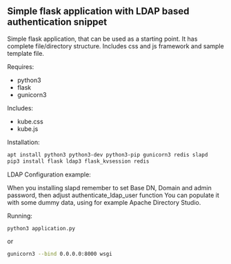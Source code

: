 ## Simple flask application with LDAP based authentication snippet

Simple flask application, that can be used as a starting point. It has complete file/directory structure. Includes css and js framework and sample template file.

Requires:
- python3
- flask
- gunicorn3

Includes:
- kube.css
- kube.js

Installation:
```bash
apt install python3 python3-dev python3-pip gunicorn3 redis slapd
pip3 install flask ldap3 flask_kvsession redis
```

LDAP Configuration example:

When you installing slapd remember to set Base DN, Domain and admin password, then adjust authenticate_ldap_user function 
You can populate it with some dummy data, using for example Apache Directory Studio.

Running:
```bash
python3 application.py
```
or
```bash
gunicorn3 --bind 0.0.0.0:8000 wsgi
```
